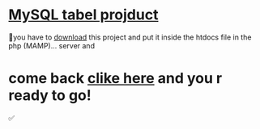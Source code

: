 # [MySQL tabel projduct](http://localhost/MySQL-table-main/index.php)
🚫you have to [download](https://github.com/Ahmed-Aoulad-Amar/MySQL-table/archive/refs/heads/main.zip) this project and put it  inside the  htdocs file in the php (MAMP)... server and 
# come back  [clike here](http://localhost/MySQL-table-main/index.php) and you r ready to go!

✅


